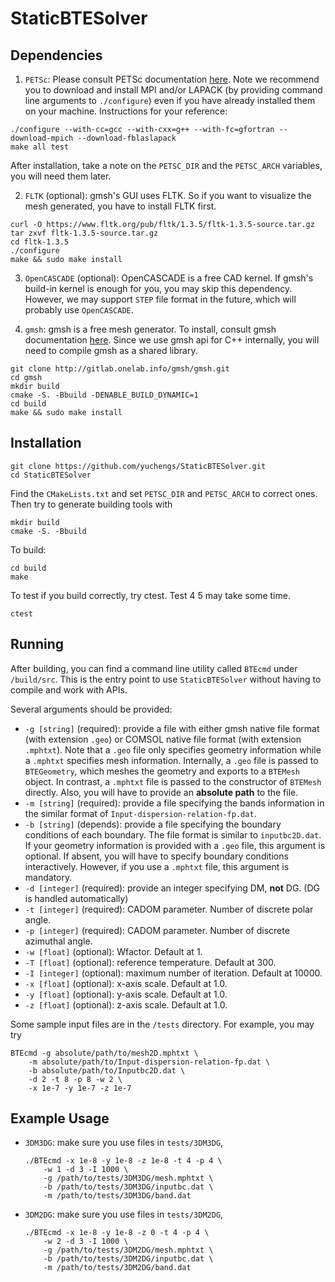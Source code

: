 # StaticBTESolver

## Dependencies

1. `PETSc`: Please consult PETSc documentation [here](https://www.mcs.anl.gov/petsc/documentation/installation.html). Note we recommend 
you to download and install MPI and/or LAPACK (by providing command line arguments to `./configure`) even if you have already installed them on your machine. 
Instructions for your reference:
  ```
  ./configure --with-cc=gcc --with-cxx=g++ --with-fc=gfortran --download-mpich --download-fblaslapack
  make all test
  ```
  After installation, take a note on the `PETSC_DIR` and the `PETSC_ARCH` variables, you will need them later.
  
2. `FLTK` (optional): gmsh's GUI uses FLTK. So if you want to visualize the mesh generated, you have to install FLTK first.
  ```
  curl -O https://www.fltk.org/pub/fltk/1.3.5/fltk-1.3.5-source.tar.gz
  tar zxvf fltk-1.3.5-source.tar.gz
  cd fltk-1.3.5
  ./configure
  make && sudo make install
  ```
  
3. `OpenCASCADE` (optional): OpenCASCADE is a free CAD kernel. If gmsh's build-in kernel is enough for you, you may skip this dependency. However,
we may support `STEP` file format in the future, which will probably use `OpenCASCADE`.

4. `gmsh`: gmsh is a free mesh generator. To install, consult gmsh documentation [here](gmsh.info). Since we use gmsh api for C++ internally, you will need to 
compile gmsh as a shared library.
  ```
  git clone http://gitlab.onelab.info/gmsh/gmsh.git
  cd gmsh
  mkdir build
  cmake -S. -Bbuild -DENABLE_BUILD_DYNAMIC=1
  cd build
  make && sudo make install
  ```
  
## Installation
```
git clone https://github.com/yuchengs/StaticBTESolver.git
cd StaticBTESolver
```
Find the `CMakeLists.txt` and set `PETSC_DIR` and `PETSC_ARCH` to correct ones. Then try to generate building tools with
```
mkdir build
cmake -S. -Bbuild
```
To build:
```
cd build
make
```
To test if you build correctly, try ctest. Test 4 5 may take some time.
```
ctest
```

## Running
After building, you can find a command line utility called `BTEcmd` under `/build/src`. This is the entry point to use
`StaticBTESolver` without having to compile and work with APIs.

Several arguments should be provided:

- `-g [string]` (required): provide a file with either gmsh native file format (with extension `.geo`) or 
    COMSOL native file format (with extension `.mphtxt`). Note that a `.geo` file only specifies
    geometry information while a `.mphtxt` specifies mesh information. Internally, a `.geo` file is passed to 
    `BTEGeometry`, which meshes the geometry and exports to a `BTEMesh` object. In contrast, a `.mphtxt`
    file is passed to the constructor of `BTEMesh` directly. Also, you will have to provide an __absolute
    path__ to the file.
- `-m [string]` (required): provide a file specifying the bands information in the similar format of `Input-dispersion-relation-fp.dat`.
- `-b [string]` (depends): provide a file specifying the boundary conditions of each
    boundary. The file format is similar to `inputbc2D.dat`. If your geometry information is provided with a `.geo` file, this argument
    is optional. If absent, you will have to specify boundary conditions interactively.
    However, if you use a `.mphtxt` file, this argument is mandatory.
- `-d [integer]` (required): provide an integer specifying DM, __not__ DG. (DG is handled automatically)  
- `-t [integer]` (required): CADOM parameter. Number of discrete polar angle.
- `-p [integer]` (required): CADOM parameter. Number of discrete azimuthal angle.
- `-w [float]` (optional): Wfactor. Default at 1.
- `-T [float]` (optional): reference temperature. Default at 300.
- `-I [integer]` (optional): maximum number of iteration. Default at 10000.
- `-x [float]` (optional): x-axis scale. Default at 1.0.
- `-y [float]` (optional): y-axis scale. Default at 1.0.
- `-z [float]` (optional): z-axis scale. Default at 1.0.

Some sample input files are in the `/tests` directory. For example, you may try
```$xslt
BTEcmd -g absolute/path/to/mesh2D.mphtxt \
    -m absolute/path/to/Input-dispersion-relation-fp.dat \
    -b absolute/path/to/Inputbc2D.dat \
    -d 2 -t 8 -p 8 -w 2 \
    -x 1e-7 -y 1e-7 -z 1e-7
```

## Example Usage

- `3DM3DG`: make sure you use files in `tests/3DM3DG`,
    ```$xslt
    ./BTEcmd -x 1e-8 -y 1e-8 -z 1e-8 -t 4 -p 4 \
        -w 1 -d 3 -I 1000 \
        -g /path/to/tests/3DM3DG/mesh.mphtxt \
        -b /path/to/tests/3DM3DG/inputbc.dat \
        -m /path/to/tests/3DM3DG/band.dat 
    ```
- `3DM2DG`: make sure you use files in `tests/3DM2DG`,
    ```$xslt
    ./BTEcmd -x 1e-8 -y 1e-8 -z 0 -t 4 -p 4 \
        -w 2 -d 3 -I 1000 \
        -g /path/to/tests/3DM2DG/mesh.mphtxt \
        -b /path/to/tests/3DM2DG/inputbc.dat \
        -m /path/to/tests/3DM2DG/band.dat 
    ```

